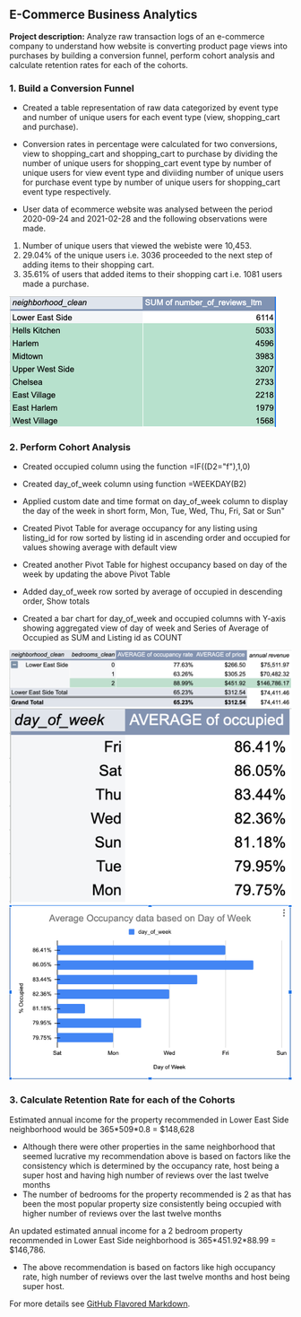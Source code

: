 ## E-Commerce Business Analytics

**Project description:** Analyze raw transaction logs of an e-commerce company to understand how website is converting product page views into purchases by building a conversion funnel, perform cohort analysis and calculate retention rates for each of the cohorts.

### 1. Build a Conversion Funnel

- Created a table representation of raw data categorized by event type and number of unique users for each event type (view, shopping_cart and purchase).
- Conversion rates in percentage were calculated for two conversions, view to shopping_cart and shopping_cart to purchase by dividing the number of unique users for shopping_cart event type by number of unique users for view event type and diviiding number of unique users for purchase event type by number of unique users for shopping_cart event type respectively.

- User data of ecommerce website was analysed between the period 2020-09-24 and 2021-02-28 and the following observations were made.
1. Number of unique users that viewed the webiste were 10,453.
2. 29.04% of the unique users i.e. 3036 proceeded to the next step of adding items to their shopping cart.
3. 35.61% of users that added items to their shopping cart i.e. 1081 users made a purchase.

<img src="images/Targeted Properties.png?raw=true"/>

### 2. Perform Cohort Analysis

- Created occupied column using the function =IF((D2="f"),1,0)
- Created day_of_week column using function =WEEKDAY(B2)
- Applied custom date and time format on day_of_week column to display the day of the week in short 
form, Mon, Tue, Wed, Thu, Fri, Sat or Sun"

- Created Pivot Table for average occupancy for any listing using listing_id for row sorted by listing id in 
ascending order and occupied for values showing average with default view

- Created another Pivot Table for highest occupancy based on day of the week by updating the above Pivot Table
- Added day_of_week row sorted by average of occupied in descending order, Show totals
- Created a bar chart for day_of_week and occupied columns with Y-axis showing aggregated view of day of week 
and Series of Average of Occupied as SUM and Listing id as COUNT

<img src="images/Average Price:Occupancy Rate.png?raw=true"/>

<img src="images/Occupancy by DayOfWeek.png?raw=true"/>

<img src="images/Average Occupancy per DayOfWeek.png?raw=true"/>

### 3. Calculate Retention Rate for each of the Cohorts

Estimated annual income for the property recommended in Lower East Side neighborhood would be 365&#42;509&#42;0.8 = $148,628
- Although there were other properties in the same neighborhood that seemed lucrative my recommendation above is based on factors like the 
consistency which is determined by the occupancy rate, host being a super host and having high number of reviews over the last twelve months
- The number of bedrooms for the property recommended is 2 as that has been the most popular property size consistently being occupied with 
higher number of reviews over the last twelve months

An updated estimated annual income for a 2 bedroom property recommended in Lower East Side neighborhood is 365&#42;451.92&#42;88.99 = $146,786.
- The above recommendation is based on factors like high occupancy rate, high number of reviews over the last twelve months and host being super host.



For more details see [GitHub Flavored Markdown](https://guides.github.com/features/mastering-markdown/).

